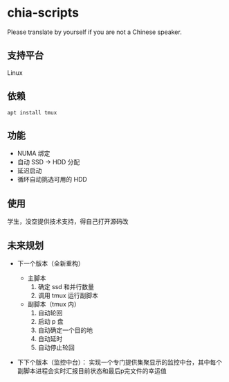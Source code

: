 # chia-scripts

Please translate by yourself if you are not a Chinese speaker.

## 支持平台

Linux

## 依赖

```
apt install tmux
```

## 功能
- NUMA 绑定
- 自动 SSD -> HDD 分配
- 延迟启动
- 循环自动挑选可用的 HDD

## 使用
学生，没空提供技术支持，得自己打开源码改

## 未来规划

- 下一个版本（全新重构）
  - 主脚本
    1. 确定 ssd 和并行数量
    2. 调用 tmux 运行副脚本
  - 副脚本（tmux 内）
    1. 自动轮回
    2. 启动 p 盘
    3. 自动确定一个目的地
    4. 自动延时
    5. 自动停止轮回

- 下下个版本（监控中台）：
  实现一个专门提供集聚显示的监控中台，其中每个副脚本进程会实时汇报目前状态和最后p完文件的幸运值
